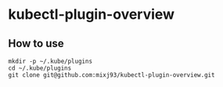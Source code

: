 # kubectl-plugin-overview

## How to use

```
mkdir -p ~/.kube/plugins
cd ~/.kube/plugins
git clone git@github.com:mixj93/kubectl-plugin-overview.git
```
